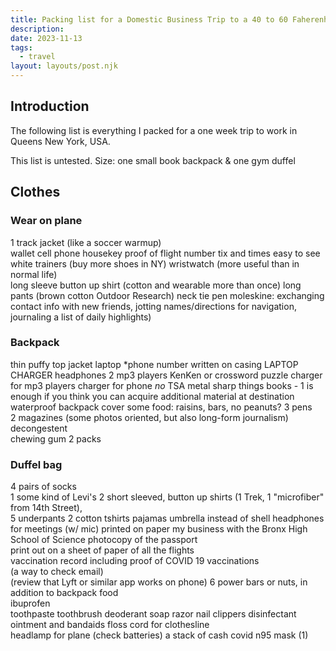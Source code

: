 ```yaml
---
title: Packing list for a Domestic Business Trip to a 40 to 60 Faherenheit Climate
description:
date: 2023-11-13
tags:
  - travel
layout: layouts/post.njk
---
```


## Introduction  
The following list is everything I packed for a one week trip to work in Queens New York, USA.  
  
This list is untested. Size: one small book backpack & one gym duffel   

## Clothes  
### Wear on plane
1 track jacket (like a soccer warmup)  
wallet 
cell phone
housekey
proof of flight number tix and times easy to see
white trainers (buy more shoes in NY)
wristwatch (more useful than in normal life)  
long sleeve button up shirt (cotton and wearable more than once)
long pants (brown cotton Outdoor Research)
neck tie
pen
moleskine: exchanging contact info with new friends, jotting names/directions for navigation, journaling a list of daily highlights)  


### Backpack
thin puffy top jacket
laptop *phone number written on casing
LAPTOP CHARGER
headphones
2 mp3 players
KenKen or crossword puzzle
charger for mp3 players
charger for phone
*no* TSA metal sharp things
books - 1 is enough if you think you can acquire additional material at destination
waterproof backpack cover
some food: raisins, bars, no peanuts?
3 pens  
2 magazines (some photos oriented, but also long-form journalism)  
decongestent  
chewing gum 2 packs  


### Duffel bag
4 pairs of socks  
1 some kind of Levi's
2 short sleeved, button up shirts (1 Trek, 1 "microfiber" from 14th Street),   
5 underpants
2 cotton tshirts 
pajamas
umbrella instead of shell
headphones for meetings (w/ mic)
printed on paper my business with the Bronx High School of Science
photocopy of the passport  
print out on a sheet of paper of all the flights  
vaccination record including proof of COVID 19 vaccinations  
(a way to check email)  
(review that Lyft or similar app works on phone)
 6 power bars or nuts, in addition to backpack food  
ibuprofen  
toothpaste
toothbrush
deoderant
soap
razor
nail clippers
disinfectant ointment and bandaids
floss
cord for clothesline  
headlamp for plane (check batteries) 
a stack of cash 
covid n95 mask (1)  
